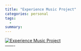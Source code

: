 ```yaml
---
title: "Experience Music Project"
categories: personal
tags:
  -
summary: 
---
```

<p><a href="http://www.flickr.com/photos/87949960@N00/9327512/"><img src="http://photos5.flickr.com/9327512_1efe4cc4f5_s.jpg" title="Experience Music Project" alt="Experience Music Project" /></a><br />
&#8212;&#8212;-</p>
